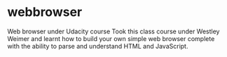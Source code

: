 # webbrowser
Web browser under Udacity course 
Took this class course under  Westley Weimer and learnt how to build your own simple web browser complete with the ability
to parse and understand HTML and JavaScript.
